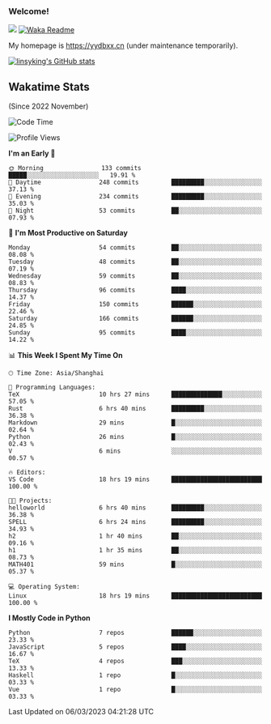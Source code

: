 ### Welcome!

![](https://visitor-badge.glitch.me/badge?page_id=linsyking.linsyking)
[![Waka Readme](https://github.com/linsyking/linsyking/actions/workflows/waka-readme.yml/badge.svg)](https://github.com/linsyking/linsyking/actions/workflows/waka-readme.yml)

My homepage is <https://yydbxx.cn> (under maintenance temporarily).

[![linsyking's GitHub stats](https://github-readme-stats.vercel.app/api?username=linsyking&show_icons=true&theme=onedark)](https://github.com/anuraghazra/github-readme-stats)

## Wakatime Stats

(Since 2022 November)

<!--START_SECTION:waka-->
![Code Time](http://img.shields.io/badge/Code%20Time-198%20hrs%2038%20mins-blue)

![Profile Views](http://img.shields.io/badge/Profile%20Views-0-blue)

**I'm an Early 🐤** 

```text
🌞 Morning                133 commits         █████░░░░░░░░░░░░░░░░░░░░   19.91 % 
🌆 Daytime                248 commits         █████████░░░░░░░░░░░░░░░░   37.13 % 
🌃 Evening                234 commits         █████████░░░░░░░░░░░░░░░░   35.03 % 
🌙 Night                  53 commits          ██░░░░░░░░░░░░░░░░░░░░░░░   07.93 % 
```
📅 **I'm Most Productive on Saturday** 

```text
Monday                   54 commits          ██░░░░░░░░░░░░░░░░░░░░░░░   08.08 % 
Tuesday                  48 commits          ██░░░░░░░░░░░░░░░░░░░░░░░   07.19 % 
Wednesday                59 commits          ██░░░░░░░░░░░░░░░░░░░░░░░   08.83 % 
Thursday                 96 commits          ████░░░░░░░░░░░░░░░░░░░░░   14.37 % 
Friday                   150 commits         ██████░░░░░░░░░░░░░░░░░░░   22.46 % 
Saturday                 166 commits         ██████░░░░░░░░░░░░░░░░░░░   24.85 % 
Sunday                   95 commits          ████░░░░░░░░░░░░░░░░░░░░░   14.22 % 
```


📊 **This Week I Spent My Time On** 

```text
🕑︎ Time Zone: Asia/Shanghai

💬 Programming Languages: 
TeX                      10 hrs 27 mins      ██████████████░░░░░░░░░░░   57.05 % 
Rust                     6 hrs 40 mins       █████████░░░░░░░░░░░░░░░░   36.38 % 
Markdown                 29 mins             █░░░░░░░░░░░░░░░░░░░░░░░░   02.64 % 
Python                   26 mins             █░░░░░░░░░░░░░░░░░░░░░░░░   02.43 % 
V                        6 mins              ░░░░░░░░░░░░░░░░░░░░░░░░░   00.57 % 

🔥 Editors: 
VS Code                  18 hrs 19 mins      █████████████████████████   100.00 % 

🐱‍💻 Projects: 
helloworld               6 hrs 40 mins       █████████░░░░░░░░░░░░░░░░   36.38 % 
SPELL                    6 hrs 24 mins       █████████░░░░░░░░░░░░░░░░   34.93 % 
h2                       1 hr 40 mins        ██░░░░░░░░░░░░░░░░░░░░░░░   09.16 % 
h1                       1 hr 35 mins        ██░░░░░░░░░░░░░░░░░░░░░░░   08.73 % 
MATH401                  59 mins             █░░░░░░░░░░░░░░░░░░░░░░░░   05.37 % 

💻 Operating System: 
Linux                    18 hrs 19 mins      █████████████████████████   100.00 % 
```

**I Mostly Code in Python** 

```text
Python                   7 repos             ██████░░░░░░░░░░░░░░░░░░░   23.33 % 
JavaScript               5 repos             ████░░░░░░░░░░░░░░░░░░░░░   16.67 % 
TeX                      4 repos             ███░░░░░░░░░░░░░░░░░░░░░░   13.33 % 
Haskell                  1 repo              █░░░░░░░░░░░░░░░░░░░░░░░░   03.33 % 
Vue                      1 repo              █░░░░░░░░░░░░░░░░░░░░░░░░   03.33 % 
```




 Last Updated on 06/03/2023 04:21:28 UTC
<!--END_SECTION:waka-->
